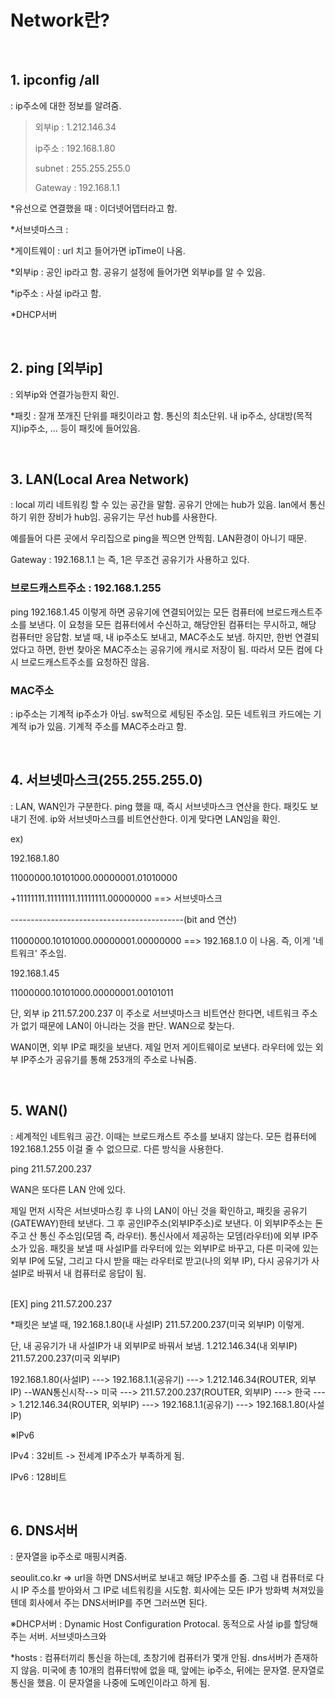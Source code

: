 # Network란?

<br/>

## 1. ipconfig /all

: ip주소에 대한 정보를 알려줌.

> 외부ip : 1.212.146.34
>
> ip주소 : 192.168.1.80
>
> subnet : 255.255.255.0
>
> Gateway : 192.168.1.1

*유선으로 연결했을 때 : 이더넷어뎁터라고 함.

*서브넷마스크 : 

*게이트웨이 : url 치고 들어가면 ipTime이 나옴.

*외부ip : 공인 ip라고 함. 공유기 설정에 들어가면 외부ip를 알 수 있음.

*ip주소 : 사설 ip라고 함. 

*DHCP서버

  <br/>

 

## 2. ping [외부ip]

: 외부ip와 연결가능한지 확인. 

*패킷 : 잘개 쪼개진 단위를 패킷이라고 함. 통신의 최소단위. 내 ip주소, 상대방(목적지)ip주소, ... 등이 패킷에 들어있음.

 <br/>

 

## 3. LAN(Local Area Network)

 : local 끼리 네트워킹 할 수 있는 공간을 말함. 공유기 안에는 hub가 있음. lan에서 통신하기 위한 장비가 hub임. 공유기는 무선 hub를 사용한다.

예를들어 다른 곳에서 우리집으로 ping을 찍으면 안찍힘. LAN환경이 아니기 때문.

Gateway : 192.168.1.1 는 즉, 1은 무조건 공유기가 사용하고 있다.

### 브로드캐스트주소 : 192.168.1.255

ping 192.168.1.45 이렇게 하면 공유기에 연결되어있는 모든 컴퓨터에 브로드캐스트주소를 보낸다. 이 요청을 모든 컴퓨터에서 수신하고, 해당안된 컴퓨터는 무시하고, 해당 컴퓨터만 응답함. 보낼 때, 내 ip주소도 보내고, MAC주소도 보냄. 하지만, 한번 연결되었다고 하면, 한번 찾아온 MAC주소는 공유기에 캐시로 저장이 됨. 따라서 모든 컴에 다시 브로드캐스트주소를 요청하진 않음.

### MAC주소

 : ip주소는 기계적 ip주소가 아님. sw적으로 세팅된 주소임. 모든 네트워크 카드에는 기계적 ip가 있음. 기계적 주소를 MAC주소라고 함.

 <br/>

 

## 4. 서브넷마스크(255.255.255.0)

 : LAN, WAN인가 구분한다. ping 했을 때, 즉시 서브넷마스크 연산을 한다. 패킷도 보내기 전에. ip와 서브넷마스크를 비트연산한다. 이게 맞다면 LAN임을 확인.

 

ex)

192.168.1.80

11000000.10101000.00000001.01010000

   +11111111.11111111.11111111.00000000 ==> 서브넷마스크

   -------------------------------------------(bit and 연산)

11000000.10101000.00000001.00000000 ==> 192.168.1.0 이 나옴. 즉, 이게 '네트워크' 주소임.

 

192.168.1.45

11000000.10101000.00000001.00101011

 

단, 외부 ip 211.57.200.237 이 주소로 서브넷마스크 비트연산 한다면, 네트워크 주소가 없기 때문에 LAN이 아니라는 것을 판단. WAN으로 찾는다.

WAN이면, 외부 IP로 패킷을 보낸다. 제일 먼저 게이트웨이로 보낸다. 라우터에 있는 외부 IP주소가 공유기를 통해 253개의 주소로 나눠줌.

 <br/>

## 5. WAN()

 : 세계적인 네트워크 공간. 이때는 브로드캐스트 주소를 보내지 않는다. 모든 컴퓨터에 192.168.1.255 이걸 줄 수 없으므로. 다른 방식을 사용한다.

 ping 211.57.200.237

 WAN은 또다른 LAN 안에 있다. 

제일 먼저 시작은 서브넷마스킹 후 나의 LAN이 아닌 것을 확인하고, 패킷을 공유기(GATEWAY)한테 보낸다. 그 후 공인IP주소(외부IP주소)로 보낸다. 이 외부IP주소는 돈주고 산 통신 주소임(모뎀 즉, 라우터). 통신사에서 제공하는 모뎀(라우터)에 외부 IP주소가 있음. 패킷을 보낼 때 사설IP를 라우터에 있는 외부IP로 바꾸고, 다른 미국에 있는 외부 IP에 도달, 그리고 다시 받을 때는 라우터로 받고(나의 외부 IP), 다시 공유기가 사설IP로 바꿔서 내 컴퓨터로 응답이 됨.

<br/> [EX] ping 211.57.200.237

*패킷은 보낼 때, 192.168.1.80(내 사설IP) 211.57.200.237(미국 외부IP) 이렇게.

단, 내 공유기가 내 사설IP가 내 외부IP로 바꿔서 보냄. 1.212.146.34(내 외부IP) 211.57.200.237(미국 외부IP)

 

192.168.1.80(사설IP) ---> 192.168.1.1(공유기) ---> 1.212.146.34(ROUTER, 외부IP) --WAN통신시작--> 미국 ---> 211.57.200.237(ROUTER, 외부IP) ---> 한국 ---> 1.212.146.34(ROUTER, 외부IP) ---> 192.168.1.1(공유기) ---> 192.168.1.80(사설IP) 

※IPv6

IPv4 : 32비트 -> 전세계 IP주소가 부족하게 됨.

IPv6 : 128비트

 <br/>

## 6. DNS서버

 : 문자열을 ip주소로 매핑시켜줌.

seoulit.co.kr => url을 하면 DNS서버로 보내고 해당 IP주소를 줌. 그럼 내 컴퓨터로 다시 IP 주소를 받아와서 그 IP로 네트워킹을 시도함. 회사에는 모든 IP가 방화벽 쳐져있을텐데 회사에서 주는 DNS서버IP를 주면 그러쓰면 된다.

※DHCP서버 : Dynamic Host Configuration Protocal. 동적으로 사설 ip를 할당해주는 서버. 서브넷마스크와 

*hosts : 컴퓨터끼리 통신을 하는데, 초창기에 컴퓨터가 몇개 안됨. dns서버가 존재하지 않음. 미국에 총 10개의 컴퓨터밖에 없을 때, 앞에는 ip주소, 뒤에는 문자열. 문자열로 통신을 했음. 이 문자열을 나중에 도메인이라고 하게 됨.

